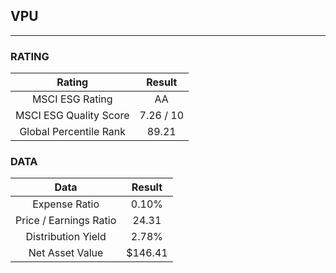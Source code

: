 ## VPU
----
### RATING

|Rating|Result|
|:----:|:---:|
|MSCI ESG Rating|AA|
|MSCI ESG Quality Score|7.26 / 10|
|Global Percentile Rank|89.21|

### DATA

|Data|Result|
|:----:|:---:|
|Expense Ratio|0.10%|
|Price / Earnings Ratio|24.31|
|Distribution Yield|2.78%|
|Net Asset Value|$146.41|

